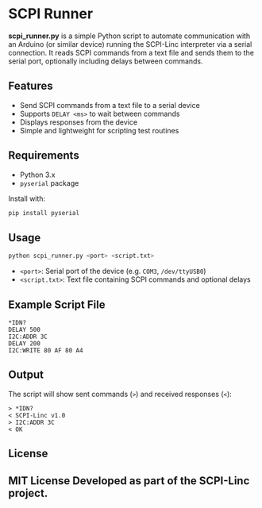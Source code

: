 # SCPI Runner

**scpi_runner.py** is a simple Python script to automate communication with an Arduino (or similar device) running the SCPI-Linc interpreter via a serial connection. It reads SCPI commands from a text file and sends them to the serial port, optionally including delays between commands.

## Features

- Send SCPI commands from a text file to a serial device
- Supports `DELAY <ms>` to wait between commands
- Displays responses from the device
- Simple and lightweight for scripting test routines

## Requirements

- Python 3.x
- `pyserial` package

Install with:

```bash
pip install pyserial
````

## Usage

```bash
python scpi_runner.py <port> <script.txt>
```

* `<port>`: Serial port of the device (e.g. `COM3`, `/dev/ttyUSB0`)
* `<script.txt>`: Text file containing SCPI commands and optional delays

## Example Script File

```text
*IDN?
DELAY 500
I2C:ADDR 3C
DELAY 200
I2C:WRITE 80 AF 80 A4
```

## Output

The script will show sent commands (`>`) and received responses (`<`):

```text
> *IDN?
< SCPI-Linc v1.0
> I2C:ADDR 3C
< OK
```

## License

MIT License
Developed as part of the SCPI-Linc project.
---

